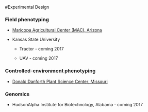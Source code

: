 #Experimental Design

### Field phenotyping
- [Maricopa Agricultural Center (MAC), Arizona](../user/experimental-design-mac.md)

- Kansas State University

  - Tractor - coming 2017

  - UAV - coming 2017


### Controlled-environment phenotyping
- [Donald Danforth Plant Science Center, Missouri](../user/experimental-design-danforth.md)



### Genomics

-  HudsonAlpha Institute for Biotechnology, Alabama - coming 2017